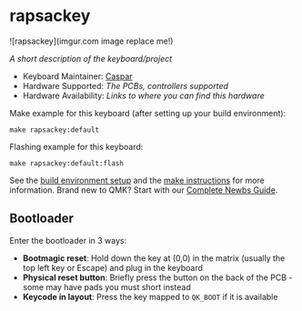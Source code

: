 # rapsackey

![rapsackey](imgur.com image replace me!)

*A short description of the keyboard/project*

* Keyboard Maintainer: [Caspar](https://github.com/Rapsac2)
* Hardware Supported: *The PCBs, controllers supported*
* Hardware Availability: *Links to where you can find this hardware*

Make example for this keyboard (after setting up your build environment):

    make rapsackey:default

Flashing example for this keyboard:

    make rapsackey:default:flash

See the [build environment setup](https://docs.qmk.fm/#/getting_started_build_tools) and the [make instructions](https://docs.qmk.fm/#/getting_started_make_guide) for more information. Brand new to QMK? Start with our [Complete Newbs Guide](https://docs.qmk.fm/#/newbs).

## Bootloader

Enter the bootloader in 3 ways:

* **Bootmagic reset**: Hold down the key at (0,0) in the matrix (usually the top left key or Escape) and plug in the keyboard
* **Physical reset button**: Briefly press the button on the back of the PCB - some may have pads you must short instead
* **Keycode in layout**: Press the key mapped to `QK_BOOT` if it is available
